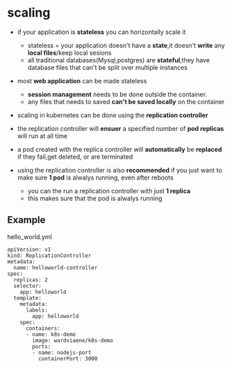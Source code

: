 # scaling
 * if your application is **stateless** you can horizontally scale it
   * stateless = your application doesn't have a **state**,it doesn't **write** any **local files**/keep local sesions 
   - all traditional databases(Mysql,postgres) are **stateful**,they have database files that can't be split over multiple instances

 * most **web application** can be made stateless
   - **session management** needs to be done outside the container. 
   - any files that needs to saved **can't be saved locally** on the container


- scaling in kubernetes can be done using the **replication controller**
- the replication controller will **ensuer** a specified number of **pod replicas** will run at all time

- a pod created with the replica controller will **automatically** be **replaced** if they fail,get deleted, or are terminated
- using the replication controller is also **recommended** if you just want to make sure **1 pod** is alwalys running, even after reboots
  - you can the run a replication controller with just **1 replica** 
  - this makes sure that the pod is alwalys running
## Example 
hello_world.yml

```
apiVersion: v1
kind: ReplicationController
metadata:
  name: helloworld-controller
spec:
  replicas: 2
  selector:
    app: helloworld
  template:
    metadata:
      labels:
        app: helloworld
    spec:
      containers:
      - name: k8s-demo
        image: wardviaene/k8s-demo
        ports:
        - name: nodejs-port
          containerPort: 3000

```
